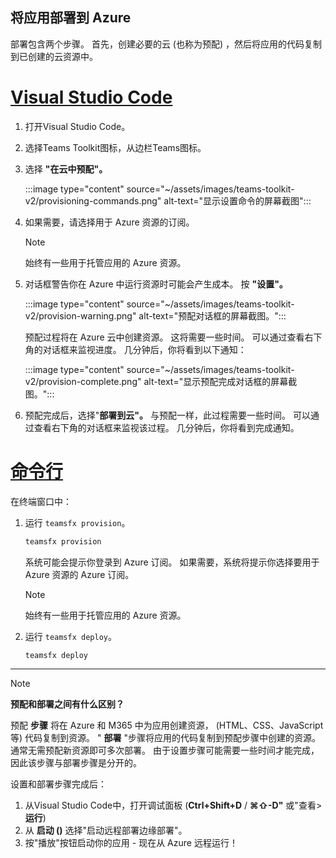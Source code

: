 ## <a name="deploy-your-app-to-azure"></a>将应用部署到 Azure

部署包含两个步骤。  首先，创建必要的云 (也称为预配) ，然后将应用的代码复制到已创建的云资源中。

# <a name="visual-studio-code"></a>[Visual Studio Code](#tab/vscode)

1. 打开Visual Studio Code。
1. 选择Teams Toolkit图标，从边栏Teams图标。
1. 选择 **"在云中预配"。**

   :::image type="content" source="~/assets/images/teams-toolkit-v2/provisioning-commands.png" alt-text="显示设置命令的屏幕截图":::

1. 如果需要，请选择用于 Azure 资源的订阅。

   > [!NOTE]
   > 始终有一些用于托管应用的 Azure 资源。

1. 对话框警告你在 Azure 中运行资源时可能会产生成本。  按 **"设置"。**

   :::image type="content" source="~/assets/images/teams-toolkit-v2/provision-warning.png" alt-text="预配对话框的屏幕截图。":::

   预配过程将在 Azure 云中创建资源。  这将需要一些时间。  可以通过查看右下角的对话框来监视进度。  几分钟后，你将看到以下通知：

   :::image type="content" source="~/assets/images/teams-toolkit-v2/provision-complete.png" alt-text="显示预配完成对话框的屏幕截图。":::

1. 预配完成后，选择"**部署到云"。**  与预配一样，此过程需要一些时间。  可以通过查看右下角的对话框来监视该过程。 几分钟后，你将看到完成通知。

# <a name="command-line"></a>[命令行](#tab/cli)

在终端窗口中：

1. 运行 `teamsfx provision`。

   ``` bash
   teamsfx provision
   ```

   系统可能会提示你登录到 Azure 订阅。  如果需要，系统将提示你选择要用于 Azure 资源的 Azure 订阅。

   > [!NOTE]
   > 始终有一些用于托管应用的 Azure 资源。

1. 运行 `teamsfx deploy`。

   ``` bash
   teamsfx deploy
   ```

---

> [!NOTE]
> **预配和部署之间有什么区别？**
>
> 预配 **步骤** 将在 Azure 和 M365 中为应用创建资源， (HTML、CSS、JavaScript 等) 代码复制到资源。  " **部署** "步骤将应用的代码复制到预配步骤中创建的资源。  通常无需预配新资源即可多次部署。 由于设置步骤可能需要一些时间才能完成，因此该步骤与部署步骤是分开的。

设置和部署步骤完成后：

1. 从Visual Studio Code中，打开调试面板 (**Ctrl+Shift+D**  /  **⌘⇧-D"** 或"查看>**运行**) 
1. 从 **启动 ()** 选择"启动远程部署边缘部署"。
1. 按"播放"按钮启动你的应用 - 现在从 Azure 远程运行！
